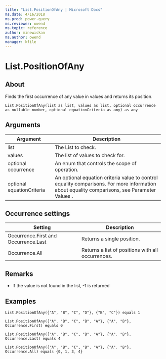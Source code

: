 ```yaml
---
title: "List.PositionOfAny | Microsoft Docs"
ms.date: 4/16/2018
ms.prod: power-query
ms.reviewer: owend
ms.topic: reference
author: minewiskan
ms.author: owend
manager: kfile
---
```

# List.PositionOfAny

  
## About  
Finds the first occurrence of any value in values and returns its position.  
  
```  
List.PositionOfAny(list as list, values as list, optional occurrence as nullable number, optional equationCriteria as any) as any  
```  
  
## Arguments  
  
|Argument|Description|  
|------------|---------------|  
|list|The List to check.|  
|values|The list of values to check for.|  
|optional occurrence|An enum that controls the scope of operation.|  
|optional equationCriteria|An optional equation criteria value to control equality comparisons. For more information about equality comparisons, see Parameter Values .|  
  
## Occurrence settings  
  
|**Setting**|**Description**|  
|---------------|-------------------|  
|Occurrence.First and Occurrence.Last|Returns a single position.|  
|Occurrence.All|Returns a list of positions with all occurrences.|  
  
## <a name="__toc360789328"></a>Remarks  
  
-   If the value is not found in the list, -1 is returned  
  
## Examples  
  
```  
List.PositionOfAny({"A", "B", "C", "D"}, {"B", "C"}) equals 1  
```  
`List.PositionOfAny({"A", "B", "C", "B", "A"}, {"A", "B"}, Occurrence.First) equals 0`  
  
```  
List.PositionOfAny({"A", "B", "C", "B", "A"}, {"A", "B"}, Occurrence.Last) equals 4  
```  
  
```  
List.PositionOfAny({"A", "B", "C", "B", "A"}, {"A", "B"}, Occurrence.All) equals {0, 1, 3, 4}  
```  
